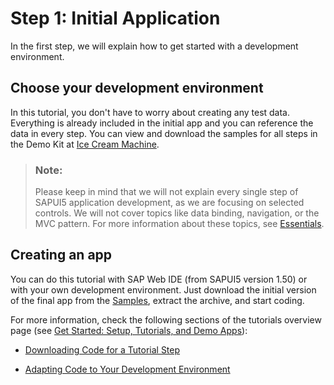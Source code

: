 <!-- loio9631f539c4064aa09d67ffbd21d3db9b -->

# Step 1: Initial Application

In the first step, we will explain how to get started with a development environment.



<a name="loio9631f539c4064aa09d67ffbd21d3db9b__section_wh1_xtp_f1b"/>

## Choose your development environment

In this tutorial, you don't have to worry about creating any test data. Everything is already included in the initial app and you can reference the data in every step. You can view and download the samples for all steps in the Demo Kit at [Ice Cream Machine](https://ui5.sap.com/#/entity/sap.suite.ui.commons.tutorial.icecream).

> ### Note:  
> Please keep in mind that we will not explain every single step of SAPUI5 application development, as we are focusing on selected controls. We will not cover topics like data binding, navigation, or the MVC pattern. For more information about these topics, see [Essentials](../04_Essentials/essentials-ec699e0.md).



<a name="loio9631f539c4064aa09d67ffbd21d3db9b__section_al1_cch_h1b"/>

## Creating an app

You can do this tutorial with SAP Web IDE \(from SAPUI5 version 1.50\) or with your own development environment. Just download the initial version of the final app from the [Samples](https://ui5.sap.com/#/entity/sap.suite.ui.commons.tutorial.icecream), extract the archive, and start coding.

For more information, check the following sections of the tutorials overview page \(see [Get Started: Setup, Tutorials, and Demo Apps](get-started-setup-tutorials-and-demo-apps-8b49fc1.md)\):

-   [Downloading Code for a Tutorial Step](get-started-setup-tutorials-and-demo-apps-8b49fc1.md#loio8b49fc198bf04b2d9800fc37fecbb218__tutorials_download)

-   [Adapting Code to Your Development Environment](get-started-setup-tutorials-and-demo-apps-8b49fc1.md#loio8b49fc198bf04b2d9800fc37fecbb218__tutorials_adaptation)


